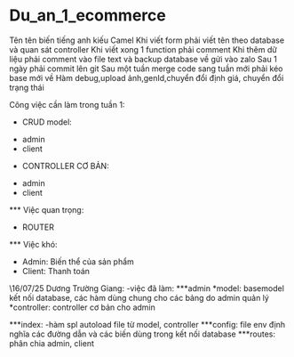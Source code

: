 # Du_an_1_ecommerce

Tên tên biến tiếng anh kiếu Camel
Khi viết form phải viết tên theo database và quan sát controller
Khi viết xong 1 function phải comment
Khi thêm dữ liệu phải comment vào file text và backup database về gửi vào zalo
Sau 1 ngày phải commit lên git
Sau một tuần merge code
sang tuần mới phải kéo base mới về
Hàm debug,upload ảnh,genId,chuyển đổi định giá, chuyển đổi trạng thái

Công việc cần làm trong tuần 1:

- CRUD model:

* admin
* client

- CONTROLLER CƠ BẢN:

* admin
* client

\*\*\* Việc quan trọng:

- ROUTER

\*\*\* Việc khó:

- Admin: Biến thể của sản phẩm
- Client: Thanh toán

\\16/07/25
Dương Trường Giang:
-việc đã làm:
***admin
*model: basemodel kết nối database, các hàm dùng chung cho các bảng do admin quản lý
*controller: controller cơ bản cho admin

***index: -hàm spl autoload file từ model, controller
***config: file env định nghĩa các đường dẫn và các biến dùng trong kết nối database
***routes: phân chia admin, client